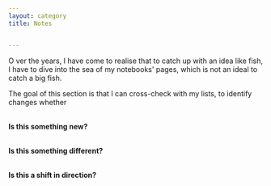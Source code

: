 ```yaml
---
layout: category
title: Notes


---
```

<p class="message">
  <span class="padded-dropcap">O</span> ver the years, I have come to realise that to catch up with an idea like fish, I have to dive into the sea of my notebooks' pages, which is not an ideal to catch a big fish.
</p>
  
<p class="message">The goal of this section is that I can cross-check with my lists, to identify changes whether

<p style="position:center;"><br><strong>Is this something new? 

<br><strong>Is this something different?</strong>

<br><strong>Is this a shift in direction?</strong></p>




